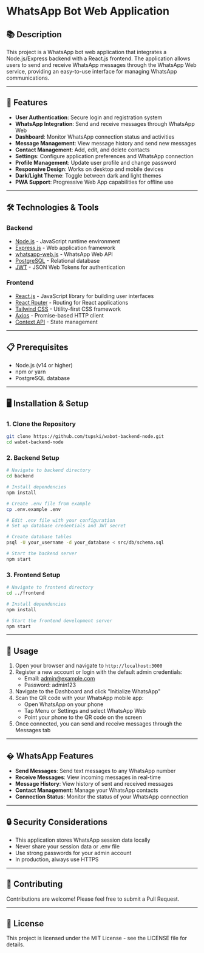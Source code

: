 # WhatsApp Bot Web Application

## 📚 Description
This project is a WhatsApp bot web application that integrates a Node.js/Express backend with a React.js frontend. The application allows users to send and receive WhatsApp messages through the WhatsApp Web service, providing an easy-to-use interface for managing WhatsApp communications.

---

## 🚀 Features
- **User Authentication**: Secure login and registration system
- **WhatsApp Integration**: Send and receive messages through WhatsApp Web
- **Dashboard**: Monitor WhatsApp connection status and activities
- **Message Management**: View message history and send new messages
- **Contact Management**: Add, edit, and delete contacts
- **Settings**: Configure application preferences and WhatsApp connection
- **Profile Management**: Update user profile and change password
- **Responsive Design**: Works on desktop and mobile devices
- **Dark/Light Theme**: Toggle between dark and light themes
- **PWA Support**: Progressive Web App capabilities for offline use

---

## 🛠️ Technologies & Tools

### Backend
- [Node.js](https://nodejs.org) - JavaScript runtime environment
- [Express.js](https://expressjs.com) - Web application framework
- [whatsapp-web.js](https://wwebjs.dev/) - WhatsApp Web API
- [PostgreSQL](https://www.postgresql.org/) - Relational database
- [JWT](https://jwt.io/) - JSON Web Tokens for authentication

### Frontend
- [React.js](https://reactjs.org) - JavaScript library for building user interfaces
- [React Router](https://reactrouter.com) - Routing for React applications
- [Tailwind CSS](https://tailwindcss.com/) - Utility-first CSS framework
- [Axios](https://axios-http.com/) - Promise-based HTTP client
- [Context API](https://reactjs.org/docs/context.html) - State management

---

## 📋 Prerequisites
- Node.js (v14 or higher)
- npm or yarn
- PostgreSQL database

---

## 🖥️ Installation & Setup

### 1. Clone the Repository
```bash
git clone https://github.com/tupski/wabot-backend-node.git
cd wabot-backend-node
```

### 2. Backend Setup
```bash
# Navigate to backend directory
cd backend

# Install dependencies
npm install

# Create .env file from example
cp .env.example .env

# Edit .env file with your configuration
# Set up database credentials and JWT secret

# Create database tables
psql -U your_username -d your_database < src/db/schema.sql

# Start the backend server
npm start
```

### 3. Frontend Setup
```bash
# Navigate to frontend directory
cd ../frontend

# Install dependencies
npm install

# Start the frontend development server
npm start
```

---

## 🚀 Usage

1. Open your browser and navigate to `http://localhost:3000`
2. Register a new account or login with the default admin credentials:
   - Email: admin@example.com
   - Password: admin123
3. Navigate to the Dashboard and click "Initialize WhatsApp"
4. Scan the QR code with your WhatsApp mobile app:
   - Open WhatsApp on your phone
   - Tap Menu or Settings and select WhatsApp Web
   - Point your phone to the QR code on the screen
5. Once connected, you can send and receive messages through the Messages tab

---

## � WhatsApp Features

- **Send Messages**: Send text messages to any WhatsApp number
- **Receive Messages**: View incoming messages in real-time
- **Message History**: View history of sent and received messages
- **Contact Management**: Manage your WhatsApp contacts
- **Connection Status**: Monitor the status of your WhatsApp connection

---

## 🔒 Security Considerations

- This application stores WhatsApp session data locally
- Never share your session data or .env file
- Use strong passwords for your admin account
- In production, always use HTTPS

---

## 🤝 Contributing

Contributions are welcome! Please feel free to submit a Pull Request.

---

## 📄 License

This project is licensed under the MIT License - see the LICENSE file for details.